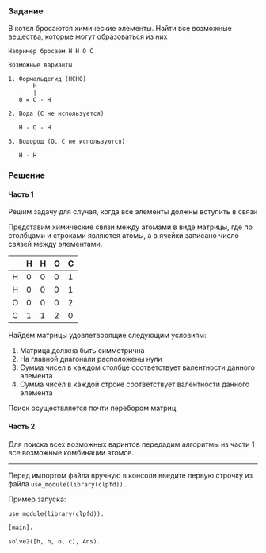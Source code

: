 ### Задание

В котел бросаются химические элементы. Найти все возможные вещества, которые
могут образоваться из них

```text
Например бросаем H H O C

Возможные варианты

1. Формальдегид (HCHO)
       Н
       |
   0 = C - H

2. Вода (C не используется)

   H - O - H

3. Водород (O, C не используются)

   H - H
```

### Решение

#### Часть 1

Решим задачу для случая, когда все элементы должны вступить в связи

Представим химические связи между атомами в виде матрицы, где по столбцами
и строками являются атомы, а в ячейки записано число связей между элементами.

|     | H   | H   | O   | C   |
| --- | --- | --- | --- | --- |
| H   | 0   | 0   | 0   | 1   |
| H   | 0   | 0   | 0   | 1   |
| O   | 0   | 0   | 0   | 2   |
| C   | 1   | 1   | 2   | 0   |

Найдем матрицы удовлетворящие следующим условиям:

1. Матрица должна быть симметрична
2. На главной диагонали расположены нули
3. Сумма чисел в каждом столбце соответствует валентности данного элемента
4. Сумма чисел в каждой строке соответствует валентности данного элемента

Поиск осуществляется почти перебором матриц

#### Часть 2

Для поиска всех возможных варинтов передадим алгоритмы из части 1 все возможные
комбинации атомов.

---

Перед импортом файла вручную в консоли введите первую строчку из файла
`use_module(library(clpfd)).`

Пример запуска:

```swi-prolog
use_module(library(clpfd)).

[main].

solve2([h, h, o, c], Ans).
```
